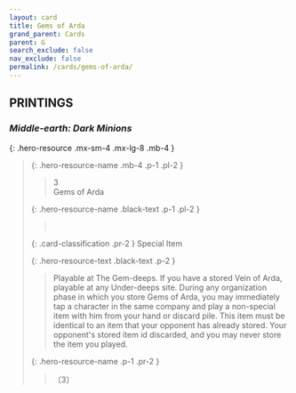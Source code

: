 ```yaml
---
layout: card
title: Gems of Arda
grand_parent: Cards
parent: G
search_exclude: false
nav_exclude: false
permalink: /cards/gems-of-arda/
---
```


## PRINTINGS


### _Middle-earth: Dark Minions_

{: .hero-resource .mx-sm-4 .mx-lg-8 .mb-4 }
> {: .hero-resource-name .mb-4 .p-1 .pl-2 }
> > <div class="card-mp">3</div>
> > <div class="card-name">Gems of Arda</div>
>
> {: .hero-resource-name .black-text .p-1 .pl-2 }
> > &nbsp;
>
> {: .card-classification .pr-2 }
> Special Item
>
> {: .hero-resource-text .black-text .p-2 }
> > Playable at The Gem-deeps. If you have a stored Vein of Arda, playable at any Under-deeps site. During any organization phase in which you store Gems of Arda, you may immediately tap a character in the same company and play a non-special item with him from your hand or discard pile. This item must be identical to an item that your opponent has already stored. Your opponent's stored item id discarded, and you may never store the item you played.  
> 
> {: .hero-resource-name .p-1 .pr-2 }
> > <div class="card-shield"></div>
> > <div class="card-corruption">〔3〕</div>
